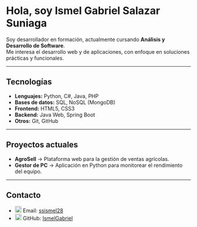 # Hola, soy Ismel Gabriel Salazar Suniaga  

Soy desarrollador en formación, actualmente cursando **Análisis y Desarrollo de Software**.  
Me interesa el desarrollo web y de aplicaciones, con enfoque en soluciones prácticas y funcionales.  

---

## Tecnologías  
- **Lenguajes:** Python, C#, Java, PHP  
- **Bases de datos:** SQL, NoSQL (MongoDB)  
- **Frontend:** HTML5, CSS3  
- **Backend:** Java Web, Spring Boot  
- **Otros:** Git, GitHub  

---

## Proyectos actuales  
- **AgroSell** → Plataforma web para la gestión de ventas agrícolas.  
- **Gestor de PC** → Aplicación en Python para monitorear el rendimiento del equipo.  

---

## Contacto  

- <img width="18" height="18" alt="Email" src="https://github.com/user-attachments/assets/82da7691-31b5-4031-9af0-c6569c0c93ab" /> Email: [ssismel28](mailto:ssismel28\@gmail.com)  
- <img width="18" height="18" alt="GitHub" src="https://github.com/user-attachments/assets/1b1f6a37-971d-4b51-a0b7-8457fcddee94" /> GitHub: [IsmelGabriel](https://github.com/IsmelGabriel)  
